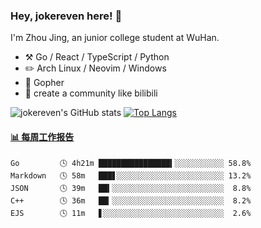 ### Hey, jokereven here! 👋

I'm Zhou Jing, an junior college student at WuHan.

-   :hammer_and_pick: Go / React / TypeScript / Python
-   :pencil2: Arch Linux / Neovim / Windows
-   :seedling: Gopher
-   :thought_balloon: create a community like bilibili

![jokereven's GitHub stats](https://github-readme-stats.vercel.app/api?username=jokereven&show_icons=true)
[![Top Langs](https://github-readme-stats.vercel.app/api/top-langs/?username=jokereven&layout=compact)](https://github.com/anuraghazra/github-readme-stats)

<!-- waka-box start -->
#### <a href="https://gist.github.com/9f8118785e2d128d746db5f61b0e0a2a" target="_blank">📊 每周工作报告</a>
```text
Go         🕓 4h21m ████████████████▍░░░░░░░░░░░ 58.8%
Markdown   🕓 58m   ███▋░░░░░░░░░░░░░░░░░░░░░░░░ 13.2%
JSON       🕓 39m   ██▍░░░░░░░░░░░░░░░░░░░░░░░░░  8.8%
C++        🕓 36m   ██▎░░░░░░░░░░░░░░░░░░░░░░░░░  8.2%
EJS        🕓 11m   ▋░░░░░░░░░░░░░░░░░░░░░░░░░░░  2.6%
```
<!-- Powered by https://github.com/journey-ad/waka-box-go . -->
<!-- waka-box end -->
